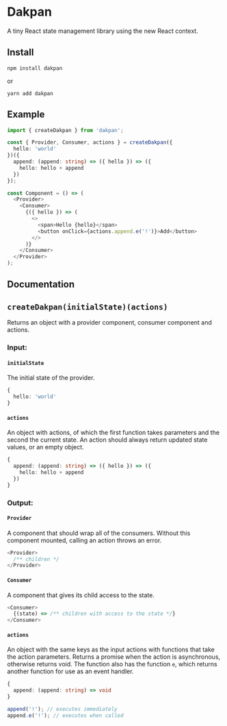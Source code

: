 # Dakpan
A tiny React state management library using the new React context.

## Install
```
npm install dakpan
```
or
```
yarn add dakpan
```

## Example
```ts
import { createDakpan } from 'dakpan';

const { Provider, Consumer, actions } = createDakpan({
  hello: 'world'
})({
  append: (append: string) => ({ hello }) => ({
    hello: hello + append
  })
});

const Component = () => (
  <Provider>
    <Consumer>
      {({ hello }) => (
        <>
          <span>Hello {hello}</span>
          <button onClick={actions.append.e('!')}>Add</button>
        </>
      )}
    </Consumer>
  </Provider>
);
```

## Documentation

## `createDakpan(initialState)(actions)`

Returns an object with a provider component, consumer component and actions.

### Input:

#### `initialState`

The initial state of the provider.

```ts
{
  hello: 'world'
}
```

#### `actions`

An object with actions, of which the first function takes parameters and the second the current state. An action should always return updated state values, or an empty object.

```ts
{
  append: (append: string) => ({ hello }) => ({
    hello: hello + append
  })
}
```

### Output:

#### `Provider`

A component that should wrap all of the consumers. Without this component mounted, calling an action throws an error.

```ts
<Provider>
  /** children */
</Provider>
```

#### `Consumer`

A component that gives its child access to the state.

```ts
<Consumer>
  {(state) => /** children with access to the state */}
</Consumer>
```

#### `actions`

An object with the same keys as the input actions with functions that take the action parameters. Returns a promise when the action is asynchronous, otherwise returns void. The function also has the function `e`, which returns another function for use as an event handler.

```ts
{
  append: (append: string) => void
}

append('!'); // executes immediately
append.e('!'); // executes when called
```
